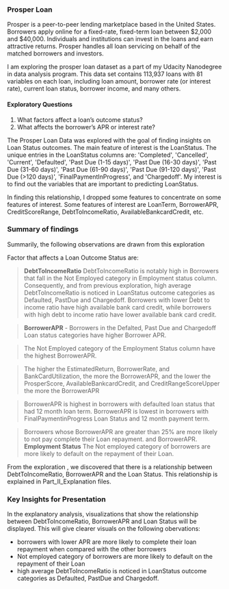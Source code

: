 ### Prosper Loan
Prosper is a peer-to-peer lending marketplace based in the United States. Borrowers apply online for a fixed-rate, fixed-term loan between $2,000 and $40,000. Individuals and institutions can invest in the loans and earn attractive returns. Prosper handles all loan servicing on behalf of the matched borrowers and investors.

I am exploring the prosper loan dataset as a part of my Udacity Nanodegree in data analysis program. 
This data set contains 113,937 loans with 81 variables on each loan, including loan amount, borrower rate (or interest rate), current loan status, borrower income, and many others.

#### Exploratory Questions
1. What factors affect a loan’s outcome status?
2. What affects the borrower’s APR or interest rate?

The Prosper Loan Data was explored with the goal of finding insights on Loan Status outcomes. The main feature of interest is the LoanStatus. The unique entries in the LoanStatus columns are: 'Completed', 'Cancelled', 'Current', 'Defaulted', 'Past Due (1-15 days)', 'Past Due (16-30 days)', 'Past Due (31-60 days)', 'Past Due (61-90 days)', 'Past Due (91-120 days)', 'Past Due (>120 days)', 'FinalPaymentInProgress', and 'Chargedoff'. My interest is to find out the variables that are important to predicting LoanStatus.

In finding this relationship, I dropped some features to concentrate on some features of interest. Some features of interest are LoanTerm, BorrowerAPR, CreditScoreRange, DebtToIncomeRatio, AvailableBankcardCredit, etc.

### Summary of findings
Summarily, the following observations are drawn from this exploration

Factor that affects a Loan Outcome Status are:

> **DebtToIncomeRatio** 
> DebtToIncomeRatio is notably high in Borrowers that fall in the Not Employed category in Employment status column. Consequently, and from previous exploration, high average DebtToIncomeRatio is noticed in LoanStatus outcome categories as Defaulted, PastDue and Chargedoff. 
> Borrowers with lower Debt to income ratio have high available bank card credit, while borrowers with high debt to income ratio have lower available bank card credit.

> **BorrowerAPR** - 
> Borrowers in the Defalted, Past Due and Chargedoff Loan status categories have higher Borrower APR.

> The Not Employed category of the Employment Status column have the highest BorrowerAPR. 

> The higher the EstimatedReturn, BorrowerRate, and BankCardUtilization, the more the BorrowerAPR, and the lower the ProsperScore, AvailableBankcardCredit, and CreditRangeScoreUpper the more the BorrowerAPR

> BorrowerAPR is highest in borrowers with defaulted loan status that had 12 month loan term. BorrowerAPR is lowest in borrowers with FinalPaymentinProgress Loan Status and 12 month payment term.

> Borrowers whose BorrowerAPR are greater than 25% are more likely to not pay complete their Loan repayment.
 and BorrowerAPR. 
 > **Employment Status**
 The Not employed category of borrowers are more likely to default on the repayment of their Loan.
 
From the exploration , we discovered that there is a relationship between DebtToIncomeRatio, BorrowerAPR and the Loan Status. This relationship is explained in Part_II_Explanation files.

### **Key Insights for Presentation**

In the explanatory analysis, visualizations that show the relationship between DebtToIncomeRatio, BorrowerAPR and Loan Status will be displayed.
This will give clearer visuals on the following obervations:

 - borrowers with lower APR are more likely to complete their loan repayment when compared with the other borrowers
 - Not employed category of borrowers are more likely to default on the repayment of their Loan 
 - high average DebtToIncomeRatio is noticed in LoanStatus outcome categories as Defaulted, PastDue and Chargedoff. 
